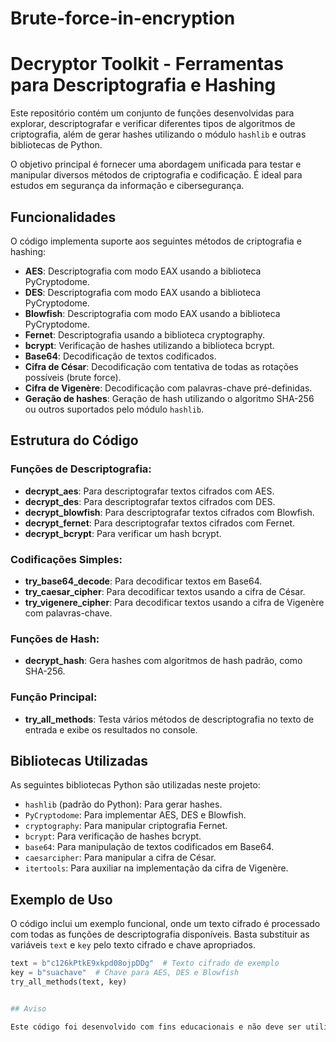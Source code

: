 # Brute-force-in-encryption
# Decryptor Toolkit - Ferramentas para Descriptografia e Hashing

Este repositório contém um conjunto de funções desenvolvidas para explorar, descriptografar e verificar diferentes tipos de algoritmos de criptografia, além de gerar hashes utilizando o módulo `hashlib` e outras bibliotecas de Python.

O objetivo principal é fornecer uma abordagem unificada para testar e manipular diversos métodos de criptografia e codificação. É ideal para estudos em segurança da informação e cibersegurança.

## Funcionalidades

O código implementa suporte aos seguintes métodos de criptografia e hashing:

- **AES**: Descriptografia com modo EAX usando a biblioteca PyCryptodome.
- **DES**: Descriptografia com modo EAX usando a biblioteca PyCryptodome.
- **Blowfish**: Descriptografia com modo EAX usando a biblioteca PyCryptodome.
- **Fernet**: Descriptografia usando a biblioteca cryptography.
- **bcrypt**: Verificação de hashes utilizando a biblioteca bcrypt.
- **Base64**: Decodificação de textos codificados.
- **Cifra de César**: Decodificação com tentativa de todas as rotações possíveis (brute force).
- **Cifra de Vigenère**: Decodificação com palavras-chave pré-definidas.
- **Geração de hashes**: Geração de hash utilizando o algoritmo SHA-256 ou outros suportados pelo módulo `hashlib`.

## Estrutura do Código

### Funções de Descriptografia:

- **decrypt_aes**: Para descriptografar textos cifrados com AES.
- **decrypt_des**: Para descriptografar textos cifrados com DES.
- **decrypt_blowfish**: Para descriptografar textos cifrados com Blowfish.
- **decrypt_fernet**: Para descriptografar textos cifrados com Fernet.
- **decrypt_bcrypt**: Para verificar um hash bcrypt.

### Codificações Simples:

- **try_base64_decode**: Para decodificar textos em Base64.
- **try_caesar_cipher**: Para decodificar textos usando a cifra de César.
- **try_vigenere_cipher**: Para decodificar textos usando a cifra de Vigenère com palavras-chave.

### Funções de Hash:

- **decrypt_hash**: Gera hashes com algoritmos de hash padrão, como SHA-256.

### Função Principal:

- **try_all_methods**: Testa vários métodos de descriptografia no texto de entrada e exibe os resultados no console.

## Bibliotecas Utilizadas

As seguintes bibliotecas Python são utilizadas neste projeto:

- `hashlib` (padrão do Python): Para gerar hashes.
- `PyCryptodome`: Para implementar AES, DES e Blowfish.
- `cryptography`: Para manipular criptografia Fernet.
- `bcrypt`: Para verificação de hashes bcrypt.
- `base64`: Para manipulação de textos codificados em Base64.
- `caesarcipher`: Para manipular a cifra de César.
- `itertools`: Para auxiliar na implementação da cifra de Vigenère.

## Exemplo de Uso

O código inclui um exemplo funcional, onde um texto cifrado é processado com todas as funções de descriptografia disponíveis. Basta substituir as variáveis `text` e `key` pelo texto cifrado e chave apropriados.

```python
text = b"c126kPtkE9xkpd08ojpDDg"  # Texto cifrado de exemplo
key = b"suachave"  # Chave para AES, DES e Blowfish
try_all_methods(text, key)


## Aviso

Este código foi desenvolvido com fins educacionais e não deve ser utilizado para atividades ilegais ou não autorizadas. O autor não se responsabiliza pelo uso indevido deste software.
